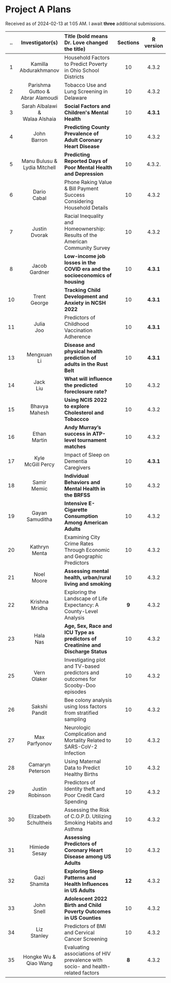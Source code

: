# Project A Plans

Received as of 2024-02-13 at 1:05 AM. I await **three** additional submissions.

.. | Investigator(s) | Title (bold means Dr. Love changed the title) | Sections | R version
:--: | :--------------: | :--------------------------------------------------------- | :--: | :---:
1 | Kamilla <br /> Abdurakhmanov | Household Factors to Predict Poverty in Ohio School Districts | 10 | 4.3.2
2 | Parishma Guttoo & <br /> Abrar Alamoudi | Tobacco Use and Lung Screening in Delaware | 10 | 4.3.2
3 | Sarah Albalawi & <br /> Walaa Alshaia | **Social Factors and Children's Mental Health** | 10 | **4.3.1**
4 | John <br /> Barron | **Predicting County Prevalence of Adult Coronary Heart Disease** | 10 | 4.3.2
5 | Manu Bulusu & <br /> Lydia Mitchell | **Predicting Reported Days of Poor Mental Health and Depression** | 10 | 4.3.2.
6 | Dario <br /> Cabal | Phone Raking Value & Bill Payment Success Considering Household Details | 10 | 4.3.2
7 | Justin <br /> Dvorak | Racial Inequality and Homeownership: Results of the American Community Survey | 10 | 4.3.2
8 | Jacob <br /> Gardner | **Low-income job losses in the COVID era and the socioeconomics of housing** | 10 | **4.3.1**
10 | Trent <br /> George | **Tracking Child Development and Anxiety in NCSH 2022** | 10 | **4.3.1**
11 | Julia <br /> Joo | Predictors of Childhood Vaccination Adherence | 10 | **4.3.1**
13 | Mengxuan <br /> Li | **Disease and physical health prediction of adults in the Rust Belt** | 10 | **4.3.1**
14 | Jack <br /> Liu | **What will influence the predicted foreclosure rate?** | 10 | 4.3.2
15 | Bhavya <br /> Mahesh | **Using NCIS 2022 to explore Cholesterol and Tobaccco** | 10 | 4.3.2
16 | Ethan <br /> Martin | **Andy Murray’s success in ATP-level tournament matches** | 10 | 4.3.2
17 | Kyle <br /> McGill Percy | Impact of Sleep on Dementia Caregivers | 10 | **4.3.1**
18 | Samir <br /> Memic | **Individual Behaviors and Mental Health in the BRFSS** | 10 | 4.3.2 
19 | Gayan <br /> Samuditha | **Intensive E-Cigarette Consumption Among American Adults** | 10 | 4.3.2
20 | Kathryn <br /> Menta | Examining City Crime Rates Through Economic and Geographic Predictors | 10 | 4.3.2
21 | Noel <br /> Moore | **Assessing mental health, urban/rural living and smoking** | 10 | 4.3.2
22 | Krishna <br /> Mridha | Exploring the Landscape of Life Expectancy: A County-Level Analysis | **9** | 4.3.2
23 | Hala <br /> Nas | **Age, Sex, Race and ICU Type as predictors of Creatinine and Discharge Status** | 10 | 4.3.2
25 | Vern <br /> Olaker | Investigating plot and TV-based predictors and outcomes for Scooby-Doo episodes | 10 | 4.3.2
26 | Sakshi <br /> Pandit | Bee colony analysis using loss factors from stratified sampling | 10 | 4.3.2
27 | Max <br /> Parfyonov | Neurologic Complication and Mortality Related to SARS-CoV-2 Infection | 10 | 4.3.2
28 | Camaryn <br /> Peterson | Using Maternal Data to Predict Healthy Births | 10 | 4.3.2
29 | Justin <br /> Robinson | Predictors of Identity theft and Poor Credit Card Spending | 10 | 4.3.2
30 | Elizabeth <br /> Schultheis | Assessing the Risk of C.O.P.D. Utilizing Smoking Habits and Asthma | 10 | 4.3.2
31 | Himiede <br /> Sesay | **Assessing Predictors of Coronary Heart Disease among US Adults** | 10 | 4.3.2
32 | Gazi <br /> Shamita | **Exploring Sleep Patterns and Health Influences in US Adults** | **12** | 4.3.2
33 | John <br /> Snell | **Adolescent 2022 Birth and Child Poverty Outcomes in US Counties** | 10 | 4.3.2
34 | Liz <br /> Stanley | Predictors of BMI and Cervical Cancer Screening | 10 | 4.3.2
35 | Hongke Wu & <br /> Qiao Wang | Evaluating associations of HIV prevalence with socio- and health-related factors | **8** | 4.3.2


